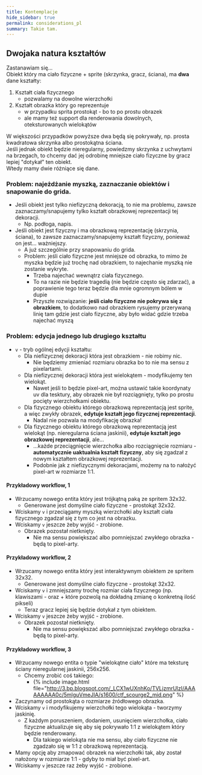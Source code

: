 ```yaml
---
title: Kontemplacje
hide_sidebar: true
permalink: considerations_pl
summary: Takie tam.
---
```


## Dwojaka natura kształtów

Zastanawiam się...  
Obiekt który ma ciało fizyczne + sprite (skrzynka, gracz, ściana), ma **dwa** dane kształty:

1. Kształt ciała fizycznego
	- pozwalamy na dowolne wierzchołki
2. Kształt obrazka który go reprezentuje
	- w przypadku sprita prostokąt - bo to po prostu obrazek
	- ale mamy też support dla renderowania dowolnych, oteksturowanych wielokątów

W większości przypadków powyższe dwa będą się pokrywały, np. prosta kwadratowa skrzynka albo prostokątna ściana.  
Jeśli jednak obiekt będzie nieregularny, powiedzmy skrzynka z uchwytami na brzegach, to chcemy dać jej odrobinę mniejsze ciało fizyczne by gracz lepiej "dotykał" ten obiekt.  
Wtedy mamy dwie różniące się dane.

### Problem: najeżdżanie myszką, zaznaczanie obiektów i snapowanie do grida.

- Jeśli obiekt jest tylko niefizyczną dekoracją, to nie ma problemu, zawsze zaznaczamy/snapujemy tylko kształt obrazkowej reprezentacji tej dekoracji.
	- Np. podłoga, napis.
- Jeśli obiekt jest fizyczny i ma obrazkową reprezentację (skrzynia, ściana), to zawsze zaznaczamy/snapujemy kształt fizyczny, ponieważ on jest... ważniejszy.
	- A już szczególnie przy snapowaniu do grida.
	- Problem: jeśli ciało fizyczne jest mniejsze od obrazka, to mimo że myszka będzie już trochę nad obrazkiem, to najechanie myszką nie zostanie wykryte.
		- Trzeba najechać wewnątrz ciała fizycznego.
		- To na razie nie będzie tragedią (nie będzie często się zdarzać), a poprawienie tego teraz będzie dla mnie ogromnym bólem w dupie
		- Przyszłe rozwiązanie: **jeśli ciało fizyczne nie pokrywa się z obrazkiem**, to dodatkowo nad obrazkiem rysujemy przerywaną linię tam gdzie jest ciało fizyczne, aby było widać gdzie trzeba najechać myszą

### Problem: edycja jednego lub drugiego kształtu

- ``v`` - tryb ogólnej edycji kształtu:
	- Dla niefizycznej dekoracji która jest obrazkiem - nie robimy nic.
		- Nie będziemy zmieniać rozmiaru obrazka bo to nie ma sensu z pixelartami.
	- Dla niefizycznej dekoracji która jest wielokątem - modyfikujemy ten wielokąt.
		- Nawet jeśli to będzie pixel-art, można ustawić takie koordynaty uv dla tesktury, aby obrazek nie był rozciągnięty, tylko po prostu pocięty wierzchołkami obiektu.
	- Dla fizycznego obiektu którego obrazkową reprezentacją jest sprite, a więc zwykły obrazek, **edytuje kształt jego fizycznej reprezentacji**.
		- Nadal nie pozwala na modyfikację obrazka!
	- Dla fizycznego obiektu którego obrazkową reprezentacją jest wielokąt (np. nieregularna ściana jaskinii), **edytuje kształt jego obrazkowej reprezentacji**, ale...
		- ...każde przeciągnięcie wierzchołka albo rozciągnięcie rozmiaru - **automatycznie uaktualnia kształt fizyczny**, aby się zgadzał z nowym kształtem obrazkowej reprezentacji.
		- Podobnie jak z niefizycznymi dekoracjami, możemy na to nałożyć pixel-art w rozmiarze 1:1.

#### Przykładowy workflow, 1

- Wrzucamy nowego entita który jest trójkątną paką ze spritem 32x32.
	- Generowane jest domyślne ciało fizyczne - prostokąt 32x32.
- Wciskamy ``v`` i przeciągamy myszką wierzchołki aby kształt ciała fizycznego zgadzał się z tym co jest na obrazku.
- Wciskamy ``v`` jeszcze żeby wyjść - zrobione.
	- Obrazek pozostał nietknięty.
		- Nie ma sensu powiększać albo pomniejszać zwykłego obrazka - będą to pixel-arty.

#### Przykładowy workflow, 2

- Wrzucamy nowego entita który jest interaktywnym obiektem ze spritem 32x32.
	- Generowane jest domyślne ciało fizyczne - prostokąt 32x32.
- Wciskamy ``v`` i zmniejszamy trochę rozmiar ciała fizycznego (np. klawiszami - oraz + które pozwolą na dokładną zmianę o konkretną ilość pikseli)
	- Teraz gracz lepiej się będzie dotykał z tym obiektem.
- Wciskamy ``v`` jeszcze żeby wyjść - zrobione.
	- Obrazek pozostał nietknięty.
		- Nie ma sensu powiększać albo pomniejszać zwykłego obrazka - będą to pixel-arty.

#### Przykładowy workflow, 3

- Wrzucamy nowego entita o typie "wielokątne ciało" które ma teksturę ściany nieregularnej jaskinii, 256x256.
	- Chcemy zrobić coś takiego:
		- {% include image.html file="http://3.bp.blogspot.com/_LCX1wUXnhKo/TVLjzmrUlzI/AAAAAAAAA0c/5mlguVmeJIA/s1600/ctf_scourge2_mid.png" %}
- Zaczynamy od prostokąta o rozmiarze źródłowego obrazka.
- Wciskamy ``v`` i modyfikujemy wierzchołki tego wielokąta - tworzymy jaskinię.
	- Z każdym poruszeniem, dodaniem, usunięciem wierzchołka, ciało fizyczne aktualizuje się aby się pokrywało 1:1 z wielokątem który będzie renderowany.
		- Dla takiego wielokąta nie ma sensu, aby ciało fizyczne nie zgadzało się w 1:1 z obrazkową reprezentacją.
- Mamy opcję aby zmapować obrazek na wierzchołki tak, aby został nałożony w rozmiarze 1:1 - gdyby to miał być pixel-art.
- Wciskamy ``v`` jeszcze raz żeby wyjść - zrobione.
